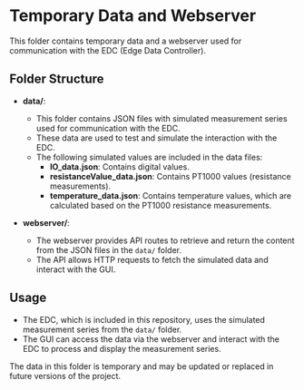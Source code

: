# Temporary Data and Webserver

This folder contains temporary data and a webserver used for communication with the EDC (Edge Data Controller).

## Folder Structure

- **data/**: 
  - This folder contains JSON files with simulated measurement series used for communication with the EDC.
  - These data are used to test and simulate the interaction with the EDC.
  - The following simulated values are included in the data files:
    - **IO_data.json**: Contains digital values.
    - **resistanceValue_data.json**: Contains PT1000 values (resistance measurements).
    - **temperature_data.json**: Contains temperature values, which are calculated based on the PT1000 resistance measurements.

- **webserver/**: 
  - The webserver provides API routes to retrieve and return the content from the JSON files in the `data/` folder.
  - The API allows HTTP requests to fetch the simulated data and interact with the GUI.

## Usage

- The EDC, which is included in this repository, uses the simulated measurement series from the `data/` folder.
- The GUI can access the data via the webserver and interact with the EDC to process and display the measurement series.

The data in this folder is temporary and may be updated or replaced in future versions of the project.
